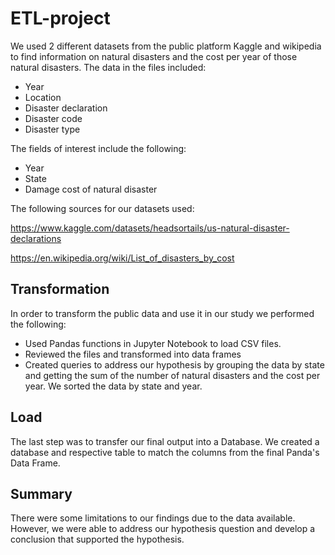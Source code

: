 # ETL-project


We used 2 different datasets from the public platform Kaggle and wikipedia to find information on natural disasters and the cost per year of those natural disasters. The data in the files included:

*	Year
*	Location
*	Disaster declaration
*	Disaster code
*	Disaster type

The fields of interest include the following:

*	Year
*	State
*	Damage cost of natural disaster
 
 

The following sources for our datasets used:

https://www.kaggle.com/datasets/headsortails/us-natural-disaster-declarations

https://en.wikipedia.org/wiki/List_of_disasters_by_cost


## Transformation 

In order to transform the public data and use it in our study we performed the following:

* Used Pandas functions in Jupyter Notebook to load CSV files.
* Reviewed the files and transformed into data frames
* Created queries to address our hypothesis by grouping the data by state and getting the sum of the number of natural disasters and the cost per year. We sorted the data by state and year.

## Load
The last step was to transfer our final output into a Database. We created a database and respective table to match the columns from the final Panda's Data Frame. 

## Summary

There were some limitations to our findings due to the data available. However, we were able to address our hypothesis question and develop a conclusion that supported the hypothesis.
